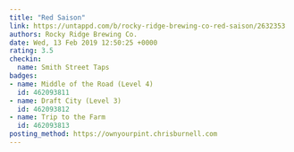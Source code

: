 ```yaml
---
title: "Red Saison"
link: https://untappd.com/b/rocky-ridge-brewing-co-red-saison/2632353
authors: Rocky Ridge Brewing Co.
date: Wed, 13 Feb 2019 12:50:25 +0000
rating: 3.5
checkin:
  name: Smith Street Taps
badges:
- name: Middle of the Road (Level 4)
  id: 462093811
- name: Draft City (Level 3)
  id: 462093812
- name: Trip to the Farm
  id: 462093813
posting_method: https://ownyourpint.chrisburnell.com
---
```

